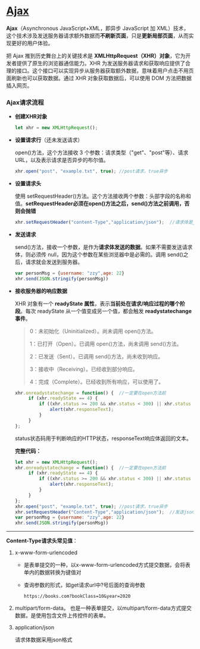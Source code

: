# [Ajax](https://github.com/Twlig/issuesBlog/issues/22)

**Ajax**（Asynchronous JavaScript+XML，即异步 JavaScript 加 XML）技术，这个技术涉及发送服务器请求额外数据而**不刷新页面**，只是**更新局部页面**，从而实现更好的用户体验。

把 Ajax 推到历史舞台上的关键技术是 **XMLHttpRequest（XHR）对象**，它为开发者提供了原生的浏览器通信能力。XHR 为发送服务器请求和获取响应提供了合理的接口。这个接口可以实现异步从服务器获取额外数据，意味着用户点击不用页面刷新也可以获取数据。通过 XHR 对象获取数据后，可以使用 DOM 方法把数据插入网页。

### Ajax请求流程

- **创建XHR对象**

  ```javascript
  let xhr = new XMLHttpRequest();
  ```

- **设置请求行**（还未发送请求）

  open()方法，这个方法接收 3 个参数：请求类型（"get"、"post"等）、请求 URL，以及表示请求是否异步的布尔值。

  ```javascript
  xhr.open("post", "example.txt", true); //post请求，true异步
  ```

- **设置请求头**

  使用 setRequestHeader()方法。这个方法接收两个参数：头部字段的名称和值。**setRequestHeader必须在open()方法之后，send()方法之前调用，否则会抛错**

  ```javascript
  xhr.setRequestHeader("content-Type","application/json");  //请求体是json格式数据
  ```

- **发送请求**

  send()方法，接收一个参数，是作为**请求体发送的数据**。如果不需要发送请求体，则必须传 null，因为这个参数在某些浏览器中是必需的。调用 send()之后，请求就会发送到服务器。

  ```javascript
  var personMsg = {username: "zzy",age: 22}
  xhr.send(JSON.stringify(personMsg))
  ```

- **接收服务器的响应数据**

  XHR 对象有一个 **readyState 属性**，表示**当前处在请求/响应过程的哪个阶段**。每次 readyState 从一个值变成另一个值，都会触发 **readystatechange 事件**。

  > 0：未初始化（Uninitialized）。尚未调用 open()方法。
  >
  > 1：已打开（Open）。已调用 open()方法，尚未调用 send()方法。
  >
  > 2：已发送（Sent）。已调用 send()方法，尚未收到响应。
  >
  > 3：接收中（Receiving）。已经收到部分响应。
  >
  > 4：完成（Complete）。已经收到所有响应，可以使用了。

  ```javascript
  xhr.onreadystatechange = function() {  //一定要在open方法前
       if (xhr.readyState == 4) { 
           if ((xhr.status >= 200 && xhr.status < 300) || xhr.status == 304) { 
               alert(xhr.responseText); 
           }
       } 
  }; 
  ```

  status状态码用于判断响应的HTTP状态，responseText响应体返回的文本。

  **完整代码：**

  ```javascript
  let xhr = new XMLHttpRequest();
  xhr.onreadystatechange = function() {  //一定要在open方法前
       if (xhr.readyState == 4) { 
           if ((xhr.status >= 200 && xhr.status < 300) || xhr.status == 304) { 
               alert(xhr.responseText); 
           }
       } 
  }; 
  xhr.open("post", "example.txt", true); //post请求，true异步
  xhr.setRequestHeader("Content-Type","application/json");  //发送json格式数据
  var personMsg = {username: "zzy",age: 22}
  xhr.send(JSON.stringify(personMsg))
  ```

  

  

---

**Content-Type请求头常见值**：

1. x-www-form-urlencoded

   - 是表单提交的一种，以x-www-form-urlencoded方式提交数据，会将表单内的数据转换为键值对

   - 查询参数的形式，如get请求url中?号后面的查询参数

     ```
     https://books.com?bookClass=10&year=2020
     ```

2. multipart/form-data。
   也是一种表单提交，以multipart/form-data方式提交数据，是使用包含文件上传控件的表单。

3. application/json

   请求体数据采用json格式